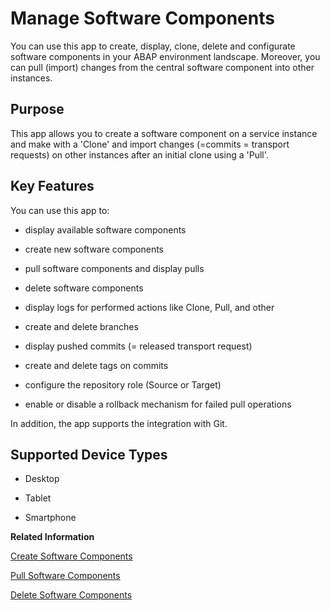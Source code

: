 <!-- loio3dcf76a072c9450eb46b99db947dab46 -->

# Manage Software Components

You can use this app to create, display, clone, delete and configurate software components in your ABAP environment landscape. Moreover, you can pull \(import\) changes from the central software component into other instances.



## Purpose

This app allows you to create a software component on a service instance and make with a 'Clone' and import changes \(=commits = transport requests\) on other instances after an initial clone using a 'Pull'.



<a name="loio3dcf76a072c9450eb46b99db947dab46__section_pfdb_egb_zzr_zz"/>

## Key Features

You can use this app to:

-   display available software components

-   create new software components

-   pull software components and display pulls

-   delete software components

-   display logs for performed actions like Clone, Pull, and other

-   create and delete branches

-   display pushed commits \(= released transport request\)

-   create and delete tags on commits

-   configure the repository role \(Source or Target\)

-   enable or disable a rollback mechanism for failed pull operations


In addition, the app supports the integration with Git.



<a name="loio3dcf76a072c9450eb46b99db947dab46__section_i4n_bgc_p2b"/>

## Supported Device Types

-   Desktop

-   Tablet

-   Smartphone


**Related Information**  


 <?sap-ot O2O class="- topic/link " href="8a501fa4fe354edfa67015eec1c4af73.xml" text="" desc="" xtrc="link:1" xtrf="file:/home/builder/src/dita-all/jjq1673438782153/loio2080d0faf9d84ce6aa14caa4caa32935_en-US/src/content/localization/en-us/3dcf76a072c9450eb46b99db947dab46.xml" output-class="" outputTopicFile="file:/home/builder/tp.net.sf.dita-ot/2.3/plugins/com.elovirta.dita.markdown_1.3.0/xsl/dita2markdownImpl.xsl" ?> 

[Create Software Components](create-software-components-67e2f2e.md "")

[Pull Software Components](pull-software-components-90b9b9d.md "")

[Delete Software Components](delete-software-components-a982ba3.md "")

